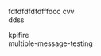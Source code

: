 
        


fdfdfdfdfdfffdcc cvv       
       ddss      
           

      
        






                       

kpifire       
 multiple-message-testing
                                                                                                                                                                
        

